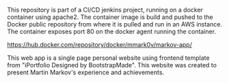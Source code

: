 This repository is part of a CI/CD jenkins project, running on a docker container using apache2. 
The container image is build and pushed to the Docker public repository from where it is pulled and run in an AWS instance. The container exposes port 80 on the docker agent running the container.

https://hub.docker.com/repository/docker/mmark0v/markov-app/

This web app is a single page personal website using frontend template from "iPortfolio Designed by BootstrapMade".
This website was created to present Martin Markov's experience and achievements.





